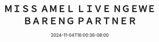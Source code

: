 --- 
title: "7. ＭＩＳＳ ＡＭＥＬ ＬＩＶＥ ＮＧＥＷＥ ＢＡＲＥＮＧ ＰＡＲＴＮＥＲ"
description: "download bokep 7. ＭＩＳＳ ＡＭＥＬ ＬＩＶＥ ＮＧＥＷＥ ＢＡＲＥＮＧ ＰＡＲＴＮＥＲ gratis   terbaru"
date: 2024-11-04T16:00:36-08:00
file_code: "go6bin5dxthx"
draft: false
cover: "954blaozdokr8ih5.jpg"
tags: ["indo", "bokep-indo", "bokep-viral", "bokep-ig"]
length: 2765
fld_id: "1482658"
foldername: "Amel clumsy"
categories: ["Amel clumsy"]
views: 0
---
